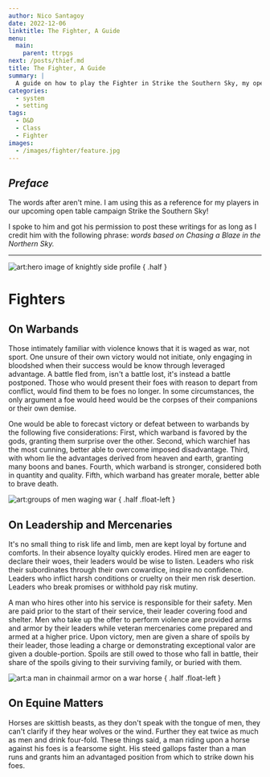 ```yaml
---
author: Nico Santagoy
date: 2022-12-06
linktitle: The Fighter, A Guide
menu:
  main:
    parent: ttrpgs
next: /posts/thief.md
title: The Fighter, A Guide
summary: |
  A guide on how to play the Fighter in Strike the Southern Sky, my open table campaign.
categories:
  - system
  - setting
tags:
  - D&D
  - Class
  - Fighter
images:
  - /images/fighter/feature.jpg
---
```


## _Preface_

The words after aren't mine. I am using this as a reference for my players in our upcoming open table campaign Strike the Southern Sky!

I spoke to him and got his permission to post these writings for as long as I credit him with the following phrase: _words based on Chasing a Blaze in the Northern Sky._

---

![art:hero image of knightly side profile](/images/fighter/hero-image.jpg)
{ .half }

# Fighters

## On Warbands

Those intimately familiar with violence knows that it is waged as war, not sport. One unsure of their own victory would not initiate, only engaging in bloodshed when their success would be know through leveraged advantage. A battle fled from, isn't a battle lost, it's instead a battle postponed. Those who would present their foes with reason to depart from conflict, would find them to be foes no longer. In some circumstances, the only argument a foe would heed would be the corpses of their companions or their own demise.

One would be able to forecast victory or defeat between to warbands by the following five considerations: First, which warband is favored by the gods, granting them surprise over the other. Second, which warchief has the most cunning, better able to overcome imposed disadvantage. Third, with whom lie the advantages derived from heaven and earth, granting many boons and banes. Fourth, which warband is stronger, considered both in quantity and quality. Fifth, which warband has greater morale, better able to brave death.

![art:groups of men waging war](/images/fighter/01.jpg)
{ .half .float-left }

## On Leadership and Mercenaries

It's no small thing to risk life and limb, men are kept loyal by fortune and comforts. In their absence loyalty quickly erodes. Hired men are eager to declare their woes, their leaders would be wise to listen. Leaders who risk their subordinates through their own cowardice, inspire no confidence. Leaders who inflict harsh conditions or cruelty on their men risk desertion. Leaders who break promises or withhold pay risk mutiny.

A man who hires other into his service is responsible for their safety. Men are paid prior to the start of their service, their leader covering food and shelter. Men who take up the offer to perform violence are provided arms and armor by their leaders while veteran mercenaries come prepared and armed at a higher price. Upon victory, men are given a share of spoils by their leader, those leading a charge or demonstrating exceptional valor are given a double-portion. Spoils are still owed to those who fall in battle, their share of the spoils giving to their surviving family, or buried with them.

![art:a man in chainmail armor on a war horse](/images/fighter/02.png)
{ .half .float-left }

## On Equine Matters

Horses are skittish beasts, as they don't speak with the tongue of men, they can't clarify if they hear wolves or the wind. Further they eat twice as much as men and drink four-fold. These things said, a man riding upon a horse against his foes is a fearsome sight. His steed gallops faster than a man runs and grants him an advantaged position from which to strike down his foes.

